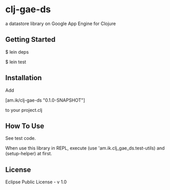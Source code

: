 # clj-gae-ds #

a datastore library on Google App Engine for Clojure

## Getting Started ##

$ lein deps

$ lein test

## Installation ##

Add

[am.ik/clj-gae-ds "0.1.0-SNAPSHOT"]

to your project.clj

## How To Use ##

See test code.

When use this library in REPL, execute (use 'am.ik.clj_gae_ds.test-utils) and (setup-helper) at first.

## License ##

Eclipse Public License - v 1.0
